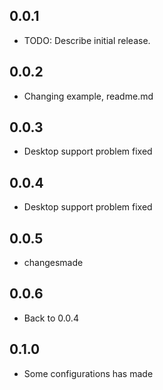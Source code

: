 ## 0.0.1

* TODO: Describe initial release.


## 0.0.2

- Changing example, readme.md

## 0.0.3

- Desktop support problem fixed

## 0.0.4

- Desktop support problem fixed

## 0.0.5

- changesmade

## 0.0.6

- Back to 0.0.4

## 0.1.0

- Some configurations has made

